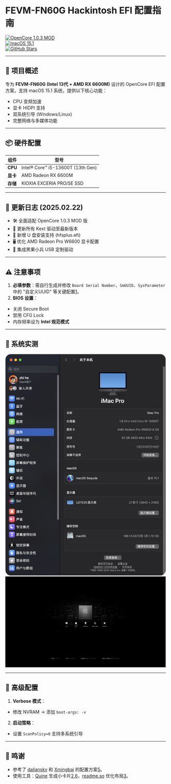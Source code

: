 # FEVM-FN60G Hackintosh EFI 配置指南  
[![OpenCore 1.0.3 MOD](https://img.shields.io/badge/OpenCore-1.0.3_MOD-blue)](https://github.com/acidanthera/OpenCorePkg)  
[![macOS 15.1](https://img.shields.io/badge/macOS-Sequoia_15.1-red)](https://www.apple.com/macos)  
[![GitHub Stars](https://img.shields.io/github/stars/jhihhe/FEVM-FN60G-Hackintosh?style=social)](https://github.com/jhihhe/FEVM-FN60G-Hackintosh/stargazers)  

---

## 🚀 项目概述  
专为 **FEVM-FN60G (Intel 13代 + AMD RX 6600M)** 设计的 OpenCore EFI 配置方案，支持 macOS 15.1 系统，提供以下核心功能：  
- CPU 变频加速  
- 显卡 HIDPI 支持  
- 双系统引导 (Windows/Linux)  
- 完整网络与多媒体功能  

---

## 📦 硬件配置  
| 组件          | 型号                          |  
|---------------|-------------------------------|  
| **CPU**       | Intel® Core™ i5-13600T (13th Gen) |  
| **显卡**      | AMD Radeon RX 6600M           |  
| **存储**      | KIOXIA EXCERIA PRO/SE SSD     |  

---

## 📌 更新日志 (2025.02.22)  
- 🛠️ 全面适配 OpenCore 1.0.3 MOD 版  
- 🔄 更新所有 Kext 驱动至最新版本  
- 📱 新增 U 盘安装支持 (hfsplus.efi)  
- 🖥️ 优化 AMD Radeon Pro W6600 显卡配置  
- 🔋 集成黑果小兵 USB 定制驱动  

---

## ⚠️ 注意事项  
1. **必填参数**：需自行生成并修改 `Board Serial Number`、`SmUUID`、`SysParameter` 中的 "自定义UUID" 等关键配置[1](@ref)。  
2. **BIOS 设置**：  
  - 关闭 Secure Boot  
  - 禁用 CFG Lock  
  - 内存频率设为 **Intel 规范模式**  

---

## 📸 系统实测  
![系统概览](https://github.com/jhihhe/FEVM-FN60G-Hackintosh/raw/main/%E7%B3%BB%E7%BB%9F%E6%8A%A5%E5%91%8A.png)  
![OpenCore 主题](https://github.com/jhihhe/FEVM-FN60G-Hackintosh/raw/main/OC%E4%B8%BB%E9%A2%98.jpeg)  

---

## 📝 高级配置  
1. **Verbose 模式**：  
  - 修改 NVRAM → 添加 `boot-args: -v`  
2. **启动策略**：  
  - 设置 `ScanPolicy=0` 支持多系统引导  

---

## 🙏 鸣谢  
- 参考了 [daliansky](https://github.com/daliansky/FEVM-FN60G-Hackintosh) 和 [Xmingbai](https://github.com/Xmingbai/FEVM-FN60G-Hackintosh) 的配置方案[5](@ref)。  
- 使用工具：[Quine](https://quine.sh) 生成小卡片[2,6](@ref)，[readme.so](https://readme.so) 优化布局[3](@ref)。  
